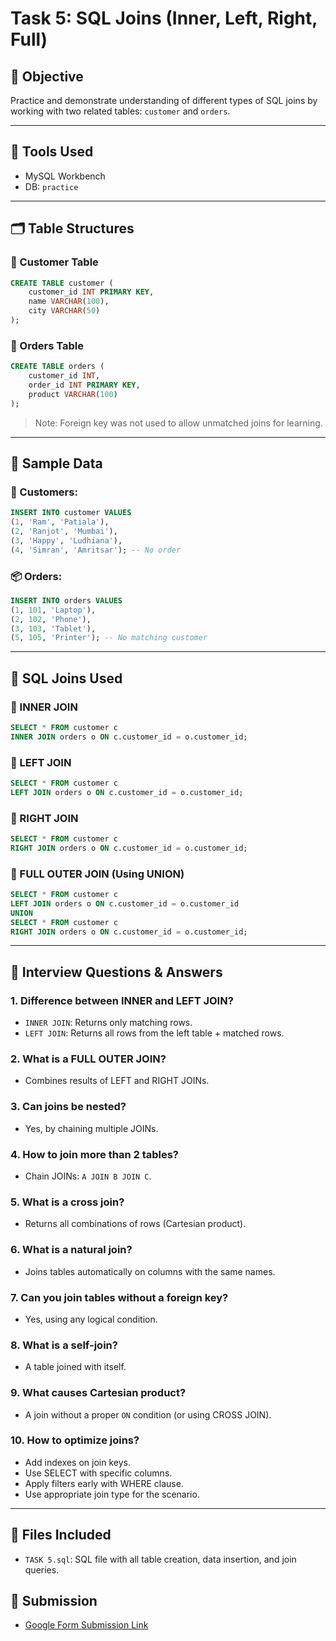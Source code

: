 
# Task 5: SQL Joins (Inner, Left, Right, Full)

## 🎯 Objective
Practice and demonstrate understanding of different types of SQL joins by working with two related tables: `customer` and `orders`.

---

## 🧰 Tools Used
- MySQL Workbench
- DB: `practice`

---

## 🗂️ Table Structures

### 🧾 Customer Table
```sql
CREATE TABLE customer (
    customer_id INT PRIMARY KEY,
    name VARCHAR(100),
    city VARCHAR(50)
);
```

### 🧾 Orders Table
```sql
CREATE TABLE orders (
    customer_id INT,
    order_id INT PRIMARY KEY,
    product VARCHAR(100)
);
```
> Note: Foreign key was not used to allow unmatched joins for learning.

---

## 📌 Sample Data

### 👤 Customers:
```sql
INSERT INTO customer VALUES 
(1, 'Ram', 'Patiala'),
(2, 'Ranjot', 'Mumbai'),
(3, 'Happy', 'Ludhiana'),
(4, 'Simran', 'Amritsar'); -- No order
```

### 📦 Orders:
```sql
INSERT INTO orders VALUES 
(1, 101, 'Laptop'),
(2, 102, 'Phone'),
(3, 103, 'Tablet'),
(5, 105, 'Printer'); -- No matching customer
```

---

## 🔁 SQL Joins Used

### 🔹 INNER JOIN
```sql
SELECT * FROM customer c
INNER JOIN orders o ON c.customer_id = o.customer_id;
```

### 🔹 LEFT JOIN
```sql
SELECT * FROM customer c
LEFT JOIN orders o ON c.customer_id = o.customer_id;
```

### 🔹 RIGHT JOIN
```sql
SELECT * FROM customer c
RIGHT JOIN orders o ON c.customer_id = o.customer_id;
```

### 🔹 FULL OUTER JOIN (Using UNION)
```sql
SELECT * FROM customer c
LEFT JOIN orders o ON c.customer_id = o.customer_id
UNION
SELECT * FROM customer c
RIGHT JOIN orders o ON c.customer_id = o.customer_id;
```

---

## 💬 Interview Questions & Answers

### 1. Difference between INNER and LEFT JOIN?
- `INNER JOIN`: Returns only matching rows.
- `LEFT JOIN`: Returns all rows from the left table + matched rows.

### 2. What is a FULL OUTER JOIN?
- Combines results of LEFT and RIGHT JOINs.

### 3. Can joins be nested?
- Yes, by chaining multiple JOINs.

### 4. How to join more than 2 tables?
- Chain JOINs: `A JOIN B JOIN C`.

### 5. What is a cross join?
- Returns all combinations of rows (Cartesian product).

### 6. What is a natural join?
- Joins tables automatically on columns with the same names.

### 7. Can you join tables without a foreign key?
- Yes, using any logical condition.

### 8. What is a self-join?
- A table joined with itself.

### 9. What causes Cartesian product?
- A join without a proper `ON` condition (or using CROSS JOIN).

### 10. How to optimize joins?
- Add indexes on join keys.
- Use SELECT with specific columns.
- Apply filters early with WHERE clause.
- Use appropriate join type for the scenario.

---

## 📁 Files Included
- `TASK 5.sql`: SQL file with all table creation, data insertion, and join queries.

## 🔗 Submission
- [Google Form Submission Link](https://forms.gle/8Gm83s53KbyXs3Ne9)


